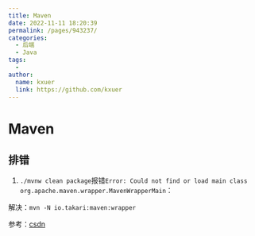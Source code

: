 ```yaml
---
title: Maven
date: 2022-11-11 18:20:39
permalink: /pages/943237/
categories:
  - 后端
  - Java
tags:
  - 
author: 
  name: kxuer
  link: https://github.com/kxuer
---
```

# Maven



## 排错

1. `./mvnw clean package`报错`Error: Could not find or load main class org.apache.maven.wrapper.MavenWrapperMain`：

解决：`mvn -N io.takari:maven:wrapper`

参考：[csdn](https://blog.csdn.net/blueheart20/article/details/51601441#)